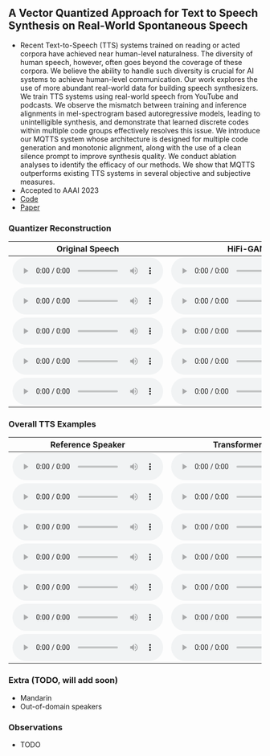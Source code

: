 ## A Vector Quantized Approach for Text to Speech Synthesis on Real-World Spontaneous Speech 

 - Recent Text-to-Speech (TTS) systems trained on reading or acted corpora have achieved near human-level naturalness. The diversity of human speech, however, often goes beyond the coverage of these corpora. We believe the ability to handle such diversity is crucial for AI systems to achieve human-level communication. Our work explores the use of more abundant real-world data for building speech synthesizers. We train TTS systems using real-world speech from YouTube and podcasts. We observe the mismatch between training and inference alignments in mel-spectrogram based autoregressive models, leading to unintelligible synthesis, and demonstrate that learned discrete codes within multiple code groups effectively resolves this issue. We introduce our MQTTS system whose architecture is designed for multiple code generation and monotonic alignment, along with the use of a clean silence prompt to improve synthesis quality. We conduct ablation analyses to identify the efficacy of our methods. We show that MQTTS outperforms existing TTS systems in several objective and subjective measures.
 - Accepted to AAAI 2023
 - [Code](https://github.com/b04901014/MQTTS)
 - [Paper](...)

### Quantizer Reconstruction
|Original Speech|HiFi-GAN|Quantizer (1024 codes, 1 codebook)|Quantizer (65536 codes, 1 codebook)|Quantizer (160 codes, 4 codebook)|Quantizer (160 codes, 4 codebook)|
|---------------|--------|----------------------------------|-----------------------------------|---------------------------------|---------------------------------|
|<audio src="samples/quantizer/gt/id10270-5sJomL_D0_g-00001.wav" type="audio/wav" controls preload></audio>|<audio src="samples/quantizer/mels/id10270-5sJomL_D0_g-00001.wav" type="audio/wav" controls preload></audio>|<audio src="samples/quantizer/1024_single_code/id10270-5sJomL_D0_g-00001.wav" type="audio/wav" controls preload></audio>|<audio src="samples/quantizer/65536_single_code/id10270-5sJomL_D0_g-00001.wav" type="audio/wav" controls preload></audio>|<audio src="samples/quantizer/160_4_code/id10270-5sJomL_D0_g-00001.wav" type="audio/wav" controls preload></audio>|<audio src="samples/quantizer/160_8_code/id10270-5sJomL_D0_g-00001.wav" type="audio/wav" controls preload></audio>|
|<audio src="samples/quantizer/gt/id10285-m-uILToQ9ss-00011.wav.wav" type="audio/wav" controls preload></audio>|<audio src="samples/quantizer/mels/id10285-m-uILToQ9ss-00011.wav.wav" type="audio/wav" controls preload></audio>|<audio src="samples/quantizer/1024_single_code/id10285-m-uILToQ9ss-00011.wav.wav" type="audio/wav" controls preload></audio>|<audio src="samples/quantizer/65536_single_code/id10285-m-uILToQ9ss-00011.wav.wav" type="audio/wav" controls preload></audio>|<audio src="samples/quantizer/160_4_code/id10285-m-uILToQ9ss-00011.wav.wav" type="audio/wav" controls preload></audio>|<audio src="samples/quantizer/160_8_code/id10285-m-uILToQ9ss-00011.wav.wav" type="audio/wav" controls preload></audio>|
|<audio src="samples/quantizer/gt/id10292-v6MWr5UAZ94-00002.wav.wav" type="audio/wav" controls preload></audio>|<audio src="samples/quantizer/mels/id10292-v6MWr5UAZ94-00002.wav.wav" type="audio/wav" controls preload></audio>|<audio src="samples/quantizer/1024_single_code/id10292-v6MWr5UAZ94-00002.wav.wav" type="audio/wav" controls preload></audio>|<audio src="samples/quantizer/65536_single_code/id10292-v6MWr5UAZ94-00002.wav.wav" type="audio/wav" controls preload></audio>|<audio src="samples/quantizer/160_4_code/id10292-v6MWr5UAZ94-00002.wav.wav" type="audio/wav" controls preload></audio>|<audio src="samples/quantizer/160_8_code/id10292-v6MWr5UAZ94-00002.wav.wav" type="audio/wav" controls preload></audio>|
|<audio src="samples/quantizer/gt/id10302-2Er-cV85fc4-00020.wav.wav" type="audio/wav" controls preload></audio>|<audio src="samples/quantizer/mels/id10302-2Er-cV85fc4-00020.wav.wav" type="audio/wav" controls preload></audio>|<audio src="samples/quantizer/1024_single_code/id10302-2Er-cV85fc4-00020.wav.wav" type="audio/wav" controls preload></audio>|<audio src="samples/quantizer/65536_single_code/id10302-2Er-cV85fc4-00020.wav.wav" type="audio/wav" controls preload></audio>|<audio src="samples/quantizer/160_4_code/id10302-2Er-cV85fc4-00020.wav.wav" type="audio/wav" controls preload></audio>|<audio src="samples/quantizer/160_8_code/id10302-2Er-cV85fc4-00020.wav.wav" type="audio/wav" controls preload></audio>|
|<audio src="samples/quantizer/gt/id10306-4E-dEOQQsvo-00004.wav.wav" type="audio/wav" controls preload></audio>|<audio src="samples/quantizer/mels/id10306-4E-dEOQQsvo-00004.wav.wav" type="audio/wav" controls preload></audio>|<audio src="samples/quantizer/1024_single_code/id10306-4E-dEOQQsvo-00004.wav.wav" type="audio/wav" controls preload></audio>|<audio src="samples/quantizer/65536_single_code/id10306-4E-dEOQQsvo-00004.wav.wav" type="audio/wav" controls preload></audio>|<audio src="samples/quantizer/160_4_code/id10306-4E-dEOQQsvo-00004.wav.wav" type="audio/wav" controls preload></audio>|<audio src="samples/quantizer/160_8_code/id10306-4E-dEOQQsvo-00004.wav.wav" type="audio/wav" controls preload></audio>|

### Overall TTS Examples

|Reference Speaker|Transformer TTS|VITS (40M)|VITS (100M)|MQTTS (40M)|MQTTS (100M)|MQTTS (200M)|
|-----------------|---------------|----------|-----------|-----------|------------|------------|
|<audio src="samples/speaker_reference_audio/id10309.wav" type="audio/wav" controls preload></audio>|<audio src="samples/TransformerTTS/sentence-6-1.wav" type="audio/wav" controls preload></audio>|<audio src="samples/VITS-40M/sentence-6-1.wav" type="audio/wav" controls preload></audio>|<audio src="samples/VITS-100M/sentence-6-1.wav" type="audio/wav" controls preload></audio>|<audio src="samples/VQTTS-40M/sentence-6-1.wav" type="audio/wav" controls preload></audio>|<audio src="samples/VQTTS-100M/sentence-6-1.wav" type="audio/wav" controls preload></audio>|<audio src="samples/VQTTS-200M/sentence-6-1.wav" type="audio/wav" controls preload></audio>|
|<audio src="samples/speaker_reference_audio/id10293.wav" type="audio/wav" controls preload></audio>|<audio src="samples/TransformerTTS/sentence-38-1.wav" type="audio/wav" controls preload></audio>|<audio src="samples/VITS-40M/sentence-38-1.wav" type="audio/wav" controls preload></audio>|<audio src="samples/VITS-100M/sentence-38-1.wav" type="audio/wav" controls preload></audio>|<audio src="samples/VQTTS-40M/sentence-38-1.wav" type="audio/wav" controls preload></audio>|<audio src="samples/VQTTS-100M/sentence-38-1.wav" type="audio/wav" controls preload></audio>|<audio src="samples/VQTTS-200M/sentence-38-1.wav" type="audio/wav" controls preload></audio>|
|<audio src="samples/speaker_reference_audio/id10290.wav" type="audio/wav" controls preload></audio>|<audio src="samples/TransformerTTS/sentence-33-1.wav" type="audio/wav" controls preload></audio>|<audio src="samples/VITS-40M/sentence-33-1.wav" type="audio/wav" controls preload></audio>|<audio src="samples/VITS-100M/sentence-33-1.wav" type="audio/wav" controls preload></audio>|<audio src="samples/VQTTS-40M/sentence-33-1.wav" type="audio/wav" controls preload></audio>|<audio src="samples/VQTTS-100M/sentence-33-1.wav" type="audio/wav" controls preload></audio>|<audio src="samples/VQTTS-200M/sentence-33-1.wav" type="audio/wav" controls preload></audio>|
|<audio src="samples/speaker_reference_audio/id10285.wav" type="audio/wav" controls preload></audio>|<audio src="samples/TransformerTTS/sentence-31-1.wav" type="audio/wav" controls preload></audio>|<audio src="samples/VITS-40M/sentence-31-1.wav" type="audio/wav" controls preload></audio>|<audio src="samples/VITS-100M/sentence-31-1.wav" type="audio/wav" controls preload></audio>|<audio src="samples/VQTTS-40M/sentence-31-1.wav" type="audio/wav" controls preload></audio>|<audio src="samples/VQTTS-100M/sentence-31-1.wav" type="audio/wav" controls preload></audio>|<audio src="samples/VQTTS-200M/sentence-31-1.wav" type="audio/wav" controls preload></audio>|
|<audio src="samples/speaker_reference_audio/id10307.wav" type="audio/wav" controls preload></audio>|<audio src="samples/TransformerTTS/sentence-25-1.wav" type="audio/wav" controls preload></audio>|<audio src="samples/VITS-40M/sentence-25-1.wav" type="audio/wav" controls preload></audio>|<audio src="samples/VITS-100M/sentence-25-1.wav" type="audio/wav" controls preload></audio>|<audio src="samples/VQTTS-40M/sentence-25-1.wav" type="audio/wav" controls preload></audio>|<audio src="samples/VQTTS-100M/sentence-25-1.wav" type="audio/wav" controls preload></audio>|<audio src="samples/VQTTS-200M/sentence-25-1.wav" type="audio/wav" controls preload></audio>|
|<audio src="samples/speaker_reference_audio/id10278.wav" type="audio/wav" controls preload></audio>|<audio src="samples/TransformerTTS/sentence-12-1.wav" type="audio/wav" controls preload></audio>|<audio src="samples/VITS-40M/sentence-12-1.wav" type="audio/wav" controls preload></audio>|<audio src="samples/VITS-100M/sentence-12-1.wav" type="audio/wav" controls preload></audio>|<audio src="samples/VQTTS-40M/sentence-12-1.wav" type="audio/wav" controls preload></audio>|<audio src="samples/VQTTS-100M/sentence-12-1.wav" type="audio/wav" controls preload></audio>|<audio src="samples/VQTTS-200M/sentence-12-1.wav" type="audio/wav" controls preload></audio>|
|<audio src="samples/speaker_reference_audio/id10273.wav" type="audio/wav" controls preload></audio>|<audio src="samples/TransformerTTS/sentence-22-1.wav" type="audio/wav" controls preload></audio>|<audio src="samples/VITS-40M/sentence-22-1.wav" type="audio/wav" controls preload></audio>|<audio src="samples/VITS-100M/sentence-22-1.wav" type="audio/wav" controls preload></audio>|<audio src="samples/VQTTS-40M/sentence-22-1.wav" type="audio/wav" controls preload></audio>|<audio src="samples/VQTTS-100M/sentence-22-1.wav" type="audio/wav" controls preload></audio>|<audio src="samples/VQTTS-200M/sentence-22-1.wav" type="audio/wav" controls preload></audio>|

### Extra (TODO, will add soon)
 - Mandarin
 - Out-of-domain speakers

### Observations
 - TODO
